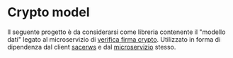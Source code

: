 # Crypto model

Il seguente progetto è da considerarsi come libreria contenente il "modello dati" legato al microservizio di [verifica firma crypto](https://gitlab.ente.regione.emr.it/parer/okd/crypto). Utilizzato in forma di dipendenza dal client [sacerws](https://gitlab.ente.regione.emr.it/parer/sacerws) e dal [microservizio](https://gitlab.ente.regione.emr.it/parer/okd/crypto) stesso.
